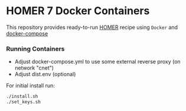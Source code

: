 # HOMER 7 Docker Containers

This repository provides ready-to-run [HOMER](https://github.com/sipcapture/homer/tree/homer) recipe using `Docker` and [docker-compose](https://docs.docker.com/compose/install/)

### Running Containers
- Adjust docker-compose.yml to use some external reverse proxy (on network "cnet")
- Adjust dist.env (optional)

For initial install run:

```bash
./install.sh
./set_keys.sh
```



